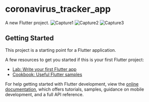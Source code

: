 # coronavirus_tracker_app

A new Flutter project.
![Capture1](https://github.com/mudakkirafridi/Covid_19_TrackerApp/assets/139226585/b3a193cc-f701-47be-894f-e6693bdad675)
![Capture2](https://github.com/mudakkirafridi/Covid_19_TrackerApp/assets/139226585/4472e37d-d76d-4a22-bc10-237b670978f7)
![Capture3](https://github.com/mudakkirafridi/Covid_19_TrackerApp/assets/139226585/39373760-7603-48bf-ae52-57c7a364de52)

## Getting Started

This project is a starting point for a Flutter application.

A few resources to get you started if this is your first Flutter project:

- [Lab: Write your first Flutter app](https://docs.flutter.dev/get-started/codelab)
- [Cookbook: Useful Flutter samples](https://docs.flutter.dev/cookbook)

For help getting started with Flutter development, view the
[online documentation](https://docs.flutter.dev/), which offers tutorials,
samples, guidance on mobile development, and a full API reference.

